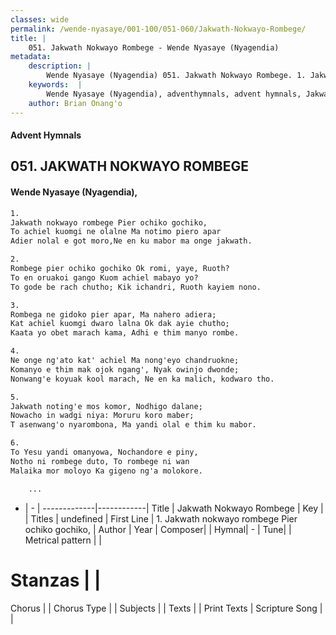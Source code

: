 ```yaml
---
classes: wide
permalink: /wende-nyasaye/001-100/051-060/Jakwath-Nokwayo-Rombege/
title: |
    051. Jakwath Nokwayo Rombege - Wende Nyasaye (Nyagendia)
metadata:
    description: |
        Wende Nyasaye (Nyagendia) 051. Jakwath Nokwayo Rombege. 1. Jakwath nokwayo rombege Pier ochiko gochiko, To achiel kuomgi ne olalne Ma notimo piero apar Adier nolal e got moro,Ne en ku mabor ma onge jakwath.  2. Rombege pier ochiko gochiko Ok romi, yaye, Ruoth? To en oruakoi gango Kuom achiel mabayo yo? To gode be rach chutho; Kik ichandri, Ruoth kayiem nono.  3. Rombega ne gidoko pier apar, Ma nahero adiera; Kat achiel kuomgi dwaro lalna Ok dak ayie chutho; Kaata yo obet marach kama, Adhi e thim manyo rombe.  4. Ne onge ng'ato kat' achiel Ma nong'eyo chandruokne; Komanyo e thim mak ojok ngang', Nyak owinjo dwonde; Nonwang'e koyuak kool marach, Ne en ka malich, kodwaro tho.  5. Jakwath noting'e mos komor, Nodhigo dalane; Nowacho in wadgi niya: Moruru koro maber; T asenwang'o nyarombona, Ma yandi olal e thim ku mabor.  6. To Yesu yandi omanyowa, Nochandore e piny, Notho ni rombege duto, To rombege ni wan Malaika mor moloyo Ka gigeno ng'a molokore.  	... 
    keywords:  |
        Wende Nyasaye (Nyagendia), adventhymnals, advent hymnals, Jakwath Nokwayo Rombege, 1. Jakwath nokwayo rombege Pier ochiko gochiko,. 
    author: Brian Onang'o
---
```


#### Advent Hymnals
## 051. JAKWATH NOKWAYO ROMBEGE
####  Wende Nyasaye (Nyagendia),

```txt
1.
Jakwath nokwayo rombege Pier ochiko gochiko,
To achiel kuomgi ne olalne Ma notimo piero apar
Adier nolal e got moro,Ne en ku mabor ma onge jakwath.

2.
Rombege pier ochiko gochiko Ok romi, yaye, Ruoth?
To en oruakoi gango Kuom achiel mabayo yo?
To gode be rach chutho; Kik ichandri, Ruoth kayiem nono.

3.
Rombega ne gidoko pier apar, Ma nahero adiera;
Kat achiel kuomgi dwaro lalna Ok dak ayie chutho;
Kaata yo obet marach kama, Adhi e thim manyo rombe.

4.
Ne onge ng'ato kat' achiel Ma nong'eyo chandruokne;
Komanyo e thim mak ojok ngang', Nyak owinjo dwonde;
Nonwang'e koyuak kool marach, Ne en ka malich, kodwaro tho.

5.
Jakwath noting'e mos komor, Nodhigo dalane;
Nowacho in wadgi niya: Moruru koro maber;
T asenwang'o nyarombona, Ma yandi olal e thim ku mabor.

6.
To Yesu yandi omanyowa, Nochandore e piny,
Notho ni rombege duto, To rombege ni wan
Malaika mor moloyo Ka gigeno ng'a molokore.

	...

```

- |   -  |
-------------|------------|
Title | Jakwath Nokwayo Rombege |
Key |  |
Titles | undefined |
First Line | 1. Jakwath nokwayo rombege Pier ochiko gochiko, |
Author | 
Year | 
Composer| |
Hymnal|  - |
Tune|  |
Metrical pattern | |
# Stanzas |  |
Chorus |  |
Chorus Type |  |
Subjects | |
Texts |  |
Print Texts | 
Scripture Song |  |
    
